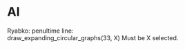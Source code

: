 # AI

Ryabko: 
  penultime line:  
   draw_expanding_circular_graphs(33, X)
   Must be X selected. 

